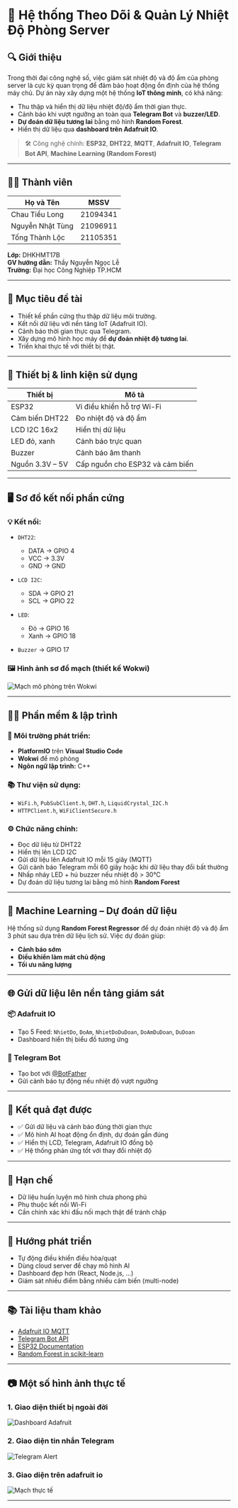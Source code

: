 # 📡 Hệ thống Theo Dõi & Quản Lý Nhiệt Độ Phòng Server

## 🔍 Giới thiệu

Trong thời đại công nghệ số, việc giám sát nhiệt độ và độ ẩm của phòng server là cực kỳ quan trọng để đảm bảo hoạt động ổn định của hệ thống máy chủ. Dự án này xây dựng một hệ thống **IoT thông minh**, có khả năng:

- Thu thập và hiển thị dữ liệu nhiệt độ/độ ẩm thời gian thực.
- Cảnh báo khi vượt ngưỡng an toàn qua **Telegram Bot** và **buzzer/LED**.
- **Dự đoán dữ liệu tương lai** bằng mô hình **Random Forest**.
- Hiển thị dữ liệu qua **dashboard trên Adafruit IO**.

> 🛠️ Công nghệ chính: **ESP32**, **DHT22**, **MQTT**, **Adafruit IO**, **Telegram Bot API**, **Machine Learning (Random Forest)**

---

## 👨‍🏫 Thành viên 

| Họ và Tên        | MSSV      |
|------------------|-----------|
| Chau Tiểu Long   | 21094341  |
| Nguyễn Nhật Tùng | 21096911  |
| Tống Thành Lộc   | 21105351  |

**Lớp:** DHKHMT17B  
**GV hướng dẫn:** Thầy Nguyễn Ngọc Lễ  
**Trường:** Đại học Công Nghiệp TP.HCM

---

## 🎯 Mục tiêu đề tài

- Thiết kế phần cứng thu thập dữ liệu môi trường.
- Kết nối dữ liệu với nền tảng IoT (Adafruit IO).
- Cảnh báo thời gian thực qua Telegram.
- Xây dựng mô hình học máy để **dự đoán nhiệt độ tương lai**.
- Triển khai thực tế với thiết bị thật.

---

## 🧰 Thiết bị & linh kiện sử dụng

| Thiết bị                 | Mô tả |
|--------------------------|-------|
| ESP32                    | Vi điều khiển hỗ trợ Wi-Fi |
| Cảm biến DHT22           | Đo nhiệt độ và độ ẩm |
| LCD I2C 16x2             | Hiển thị dữ liệu |
| LED đỏ, xanh             | Cảnh báo trực quan |
| Buzzer                   | Cảnh báo âm thanh |
| Nguồn 3.3V – 5V          | Cấp nguồn cho ESP32 và cảm biến |

---

## 🖥️ Sơ đồ kết nối phần cứng

### 💡 Kết nối:

- `DHT22`:
  - DATA → GPIO 4
  - VCC → 3.3V
  - GND → GND

- `LCD I2C`:
  - SDA → GPIO 21
  - SCL → GPIO 22

- `LED`:
  - Đỏ → GPIO 16
  - Xanh → GPIO 18

- `Buzzer` → GPIO 17

### 🖼️ Hình ảnh sơ đồ mạch (thiết kế Wokwi)

![Mạch mô phỏng trên Wokwi](images/Dashboard_Adafruit.png)

---

## 🧑‍💻 Phần mềm & lập trình

### 🔧 Môi trường phát triển:
- **PlatformIO** trên **Visual Studio Code**
- **Wokwi** để mô phỏng
- **Ngôn ngữ lập trình:** C++

### 📚 Thư viện sử dụng:
- `WiFi.h`, `PubSubClient.h`, `DHT.h`, `LiquidCrystal_I2C.h`
- `HTTPClient.h`, `WiFiClientSecure.h`

### ⚙️ Chức năng chính:
- Đọc dữ liệu từ DHT22
- Hiển thị lên LCD I2C
- Gửi dữ liệu lên Adafruit IO mỗi 15 giây (MQTT)
- Gửi cảnh báo Telegram mỗi 60 giây hoặc khi dữ liệu thay đổi bất thường
- Nhấp nháy LED + hú buzzer nếu nhiệt độ > 30°C
- Dự đoán dữ liệu tương lai bằng mô hình **Random Forest**

---

## 🤖 Machine Learning – Dự đoán dữ liệu

Hệ thống sử dụng **Random Forest Regressor** để dự đoán nhiệt độ và độ ẩm 3 phút sau dựa trên dữ liệu lịch sử. Việc dự đoán giúp:

- **Cảnh báo sớm**
- **Điều khiển làm mát chủ động**
- **Tối ưu năng lượng**

---

## 🌐 Gửi dữ liệu lên nền tảng giám sát

### 📦 Adafruit IO
- Tạo 5 Feed: `NhietDo`, `DoAm`, `NhietDoDuDoan`, `DoAmDuDoan`, `DuDoan`
- Dashboard hiển thị biểu đồ tương ứng

### 🤖 Telegram Bot
- Tạo bot với [@BotFather](https://t.me/BotFather)
- Gửi cảnh báo tự động nếu nhiệt độ vượt ngưỡng

---

## 🧪 Kết quả đạt được

- ✅ Gửi dữ liệu và cảnh báo đúng thời gian thực
- ✅ Mô hình AI hoạt động ổn định, dự đoán gần đúng
- ✅ Hiển thị LCD, Telegram, Adafruit IO đồng bộ
- ✅ Hệ thống phản ứng tốt với thay đổi nhiệt độ

---

## 🚧 Hạn chế

- Dữ liệu huấn luyện mô hình chưa phong phú
- Phụ thuộc kết nối Wi-Fi
- Cần chính xác khi đấu nối mạch thật để tránh chập

---

## 🚀 Hướng phát triển

- Tự động điều khiển điều hòa/quạt
- Dùng cloud server để chạy mô hình AI
- Dashboard đẹp hơn (React, Node.js, …)
- Giám sát nhiều điểm bằng nhiều cảm biến (multi-node)

---

## 📚 Tài liệu tham khảo

- [Adafruit IO MQTT](https://io.adafruit.com/api/docs/mqtt.html)
- [Telegram Bot API](https://core.telegram.org/bots/api)
- [ESP32 Documentation](https://docs.espressif.com/)
- [Random Forest in scikit-learn](https://scikit-learn.org/stable/modules/generated/sklearn.ensemble.RandomForestRegressor.html)

---

## 📷 Một số hình ảnh thực tế

### 1. Giao diện thiết bị ngoài đời 

![Dashboard Adafruit](images/anh.png)

### 2. Giao diện tin nhắn Telegram

![Telegram Alert](images/telegram-alert.png)

### 3. Giao diện trên adafruit io

![Mạch thực tế](images/adafruit-dashboard.png)

---



